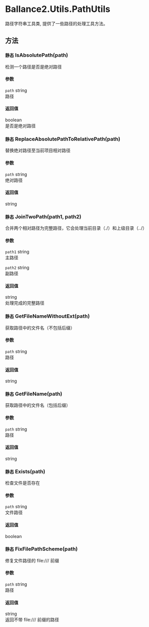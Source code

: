 ﻿# Ballance2.Utils.PathUtils 
路径字符串工具类, 提供了一些路径的处理工具方法。


## 方法



### `静态` IsAbsolutePath(path)

检测一个路径是否是绝对路径


#### 参数


`path` string <br/>路径



#### 返回值

boolean <br/>是否是绝对路径


### `静态` ReplaceAbsolutePathToRelativePath(path)

替换绝对路径至当前项目相对路径


#### 参数


`path` string <br/>绝对路径



#### 返回值

string <br/>


### `静态` JoinTwoPath(path1, path2)

合并两个相对路径为完整路径，它会处理当前目录（./）和上级目录（../）


#### 参数


`path1` string <br/>主路径

`path2` string <br/>副路径



#### 返回值

string <br/>处理完成的完整路径


### `静态` GetFileNameWithoutExt(path)

获取路径中的文件名（不包括后缀）


#### 参数


`path` string <br/>路径



#### 返回值

string <br/>


### `静态` GetFileName(path)

获取路径中的文件名（包括后缀）


#### 参数


`path` string <br/>路径



#### 返回值

string <br/>


### `静态` Exists(path)

检查文件是否存在


#### 参数


`path` string <br/>文件路径



#### 返回值

boolean <br/>


### `静态` FixFilePathScheme(path)

修复文件路径的 file:/// 前缀


#### 参数


`path` string <br/>路径



#### 返回值

string <br/>返回不带 file:/// 前缀的路径
